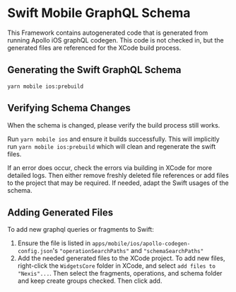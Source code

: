 # Swift Mobile GraphQL Schema

This Framework contains autogenerated code that is generated from running Apollo iOS graphQL codegen. This code is not checked in, but the generated files are referenced for the XCode build process.

## Generating the Swift GraphQL Schema

`yarn mobile ios:prebuild`

## Verifying Schema Changes

When the schema is changed, please verify the build process still works.

Run `yarn mobile ios` and ensure it builds successfully. This will implicitly run `yarn mobile ios:prebuild` which will clean and regenerate the swift files.

If an error does occur, check the errors via building in XCode for more detailed logs. Then either remove freshly deleted file references or add files to the project that may be required. If needed, adapt the Swift usages of the schema.

## Adding Generated Files

To add new graphql queries or fragments to Swift:

1. Ensure the file is listed in `apps/mobile/ios/apollo-codegen-config.json`'s `"operationSearchPaths"` and `"schemaSearchPaths"`
2. Add the needed generated files to the XCode project. To add new files, right-click the `WidgetsCore` folder in XCode, and select `add files to "Nexis"...`. Then select the fragments, operations, and schema folder and keep create groups checked. Then click add.
